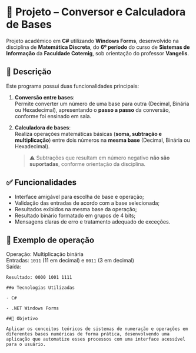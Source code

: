 # 🔢 Projeto – Conversor e Calculadora de Bases

Projeto acadêmico em **C#** utilizando **Windows Forms**, desenvolvido na disciplina de **Matemática Discreta**, do **6º período** do curso de **Sistemas de Informação** da **Faculdade Cotemig**, sob orientação do professor **Vangelis**.

## 📌 Descrição

Este programa possui duas funcionalidades principais:

1. **Conversão entre bases**:  
   Permite converter um número de uma base para outra (Decimal, Binária ou Hexadecimal), apresentando o **passo a passo** da conversão, conforme foi ensinado em sala.

2. **Calculadora de bases**:  
   Realiza operações matemáticas básicas (**soma, subtração e multiplicação**) entre dois números na **mesma base** (Decimal, Binária ou Hexadecimal).  
   > ⚠️ Subtrações que resultam em número negativo **não são suportadas**, conforme orientação da disciplina.

## ✅ Funcionalidades

- Interface amigável para escolha de base e operação;
- Validação das entradas de acordo com a base selecionada;
- Resultados exibidos na mesma base da operação;
- Resultado binário formatado em grupos de 4 bits;
- Mensagens claras de erro e tratamento adequado de exceções.

## 🧮 Exemplo de operação

Operação: Multiplicação binária  
Entradas: `1011` (11 em decimal) e `0011` (3 em decimal)  
Saída:

```text
Resultado: 0000 1001 1111

##⚙️ Tecnologias Utilizadas

- C#

- .NET Windows Forms

##🎯 Objetivo

Aplicar os conceitos teóricos de sistemas de numeração e operações em diferentes bases numéricas de forma prática, desenvolvendo uma aplicação que automatize esses processos com uma interface acessível para o usuário.

